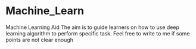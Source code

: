 # Machine_Learn
Machine Learning Aid
The aim is to guide learners on how to use deep learning algorithm to perform specific task. Feel free to write to me if some points are not clear enough
